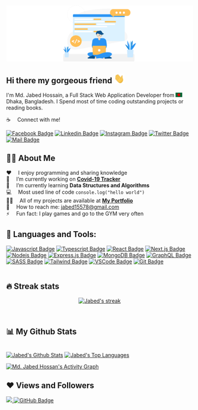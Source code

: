 ![Github Banner](assets/github-banner.png)

## Hi there my gorgeous friend <img src="assets/hello.gif" width="28px" alt="hi">

I'm Md. Jabed Hossain, a Full Stack Web Application Developer from <img src="assets/bangladesh.png" width="18"/> Dhaka, Bangladesh. I Spend most of time coding outstanding projects or reading books.

:coffee: &emsp;Connect with me!

[![Facebook Badge](https://img.shields.io/badge/Facebook-1877F2?style=for-the-badge&logo=facebook&logoColor=white)](https://www.facebook.com/mdjabed.mdjabed.334/) [![Linkedin Badge](https://img.shields.io/badge/LinkedIn-0077B5?style=for-the-badge&logo=linkedin&logoColor=white)](https://www.linkedin.com/in/jabed007/) [![Instagram Badge](https://img.shields.io/badge/Instagram-E4405F?style=for-the-badge&logo=instagram&logoColor=white)](https://instagram.com) [![Twitter Badge](https://img.shields.io/badge/Twitter-1DA1F2?style=for-the-badge&logo=twitter&logoColor=white)](https://twitter.com/MDJABEDofficial) [![Mail Badge](https://img.shields.io/badge/Gmail-D14836?style=for-the-badge&logo=gmail&logoColor=white)](mailto:jabed15578@gmail.com)

## 🙋‍♂️ About Me

:hearts: &emsp;I enjoy programming and sharing knowledge <br/>
🔭 &emsp;I’m currently working on **[Covid-19 Tracker](https://covid-19-tracker-e4bda.web.app/)**<br/>
🌱 &emsp;I’m currently learning **Data Structures and Algorithms**<br/>
:computer: &emsp;Most used line of code `console.log("hello world")` <br/>
👨‍💻 &emsp;All of my projects are available at **[My Portfolio](https://subhamraoniar.com)**<br/>
:e-mail: &emsp;How to reach me: jabed15578@gmail.com<br/>
⚡ &emsp;Fun fact: I play games and go to the GYM very often<br/>

## 🚀 Languages and Tools:

[![Javascript Badge](https://img.shields.io/badge/-Javascript-F0DB4F?style=for-the-badge&labelColor=black&logo=javascript&logoColor=F0DB4F)](#) [![Typescript Badge](https://img.shields.io/badge/-Typescript-007acc?style=for-the-badge&labelColor=black&logo=typescript&logoColor=007acc)](#) [![React Badge](https://img.shields.io/badge/-React-61DBFB?style=for-the-badge&labelColor=black&logo=react&logoColor=61DBFB)](#) [![Next.js Badge](https://img.shields.io/badge/next.js-000000?style=for-the-badge&logo=nextdotjs&logoColor=white)](#) [![Nodejs Badge](https://img.shields.io/badge/-Nodejs-3C873A?style=for-the-badge&labelColor=black&logo=node.js&logoColor=3C873A)](#) [![Express.js Badge](https://img.shields.io/badge/Express.js-000000?style=for-the-badge&logo=express&logoColor=white)](#) [![MongoDB Badge](https://img.shields.io/badge/MongoDB-4EA94B?style=for-the-badge&logo=mongodb&logoColor=white)](#) [![GraphQL Badge](https://img.shields.io/badge/-GraphQl-e535ab?style=for-the-badge&labelColor=black&logo=node.js&logoColor=e535ab)](#) [![SASS Badge](https://img.shields.io/badge/Sass-CC6699?style=for-the-badge&logo=sass&logoColor=white)](#) [![Tailwind Badge](https://img.shields.io/badge/Tailwind%20CSS-092749?style=for-the-badge&logo=tailwindcss&logoColor=06B6D4&labelColor=000000)](#) [![VSCode Badge](https://img.shields.io/badge/Visual_Studio-5C2D91?style=for-the-badge&logo=visual%20studio&logoColor=white)](#) [![Git Badge](https://img.shields.io/badge/Git-F05032?style=for-the-badge&logo=git&logoColor=white)](#)
<br/><br/>

## 🔥 Streak stats

<!-- GitHub Readme Streak Stats - https://github.com/DenverCoder1/github-readme-streak-stats -->
<p align="center">
  <a href="https://github.com/jabed007/github-readme-streak-stats">
    <img title="🔥 Get streak stats for your profile at git.io/streak-stats" alt="Jabed's streak" src="https://github-readme-streak-stats.herokuapp.com?user=jabed007&theme=monokai-metallian&hide_border=true"/>
  </a>
</p>
<br/>
<!--
<p align="center">
    <a href="https://github.com/jabed007/github-readme-streak-stats">
        <img title="🔥 Get streak stats for your profile at git.io/streak-stats" alt="Jabed's streak" src="https://github-readme-streak-stats.herokuapp.com/?user=jabed007&theme=black-ice&hide_border=false&stroke=0000&background=1A1B27"/>
    </a>
</p>
<br/>
-->

## 📊 My Github Stats
<!--
  <a href="https://github.com/jabed007/github-readme-stats"><img alt="Md. Jabed Hossain's Github Status" src="https://github-readme-stats.vercel.app/api?username=jabed007&show_icons=true&count_private=true&theme=monokai-metallian&hide_border=true&bg_color=1A1B27" /></a>
  <a href="https://github.com/jabed007/github-readme-stats"><img alt="Md. Jabed Hossain's Top Languages" src="https://github-readme-stats.vercel.app/api/top-langs/?username=jabed007&langs_count=10&count_private=true&layout=compact&theme=monokai-metallian&hide_border=true&bg_color=1A1B27" /></a>
  <br/>
  <b>Note:</b> Top languages is only a metric of the languages my public code consists of and doesn't reflect experience or skill level.

<br/>
-->
<br/>
  <a href="https://github.com/anuraghazra/github-readme-stats"><img alt="Jabed's Github Stats" src="https://github-readme-stats.vercel.app/api?  username=jabed007&show_icons=true&theme=tokyonight" height="192px"/></a>
  <a href="https://github.com/anuraghazra/github-readme-stats"><img alt="Jabed's Top Languages" src="https://github-readme-stats.vercel.app/api/top-langs/?username=jabed007&layout=compact" height="192px"/></a>
<br/>

<a href="https://github.com/jabed007/github-readme-activity-graph"><img alt="Md. Jabed Hossan's Activity Graph" src="https://activity-graph.herokuapp.com/graph?username=jabed007&bg_color=1A1B27&color=5BCDEC&line=5BCDEC&point=FFFFFF&hide_border=false" /></a>


## ❤ Views and Followers
<a href="https://github.com/jabed007/github-profile-views-counter">
    <img src="https://komarev.com/ghpvc/?username=jabed007">
</a>
<a href="https://github.com/jabed007?tab=followers"><img src="https://img.shields.io/github/followers/jabed007?label=Followers&style=social" alt="GitHub Badge"></a>
